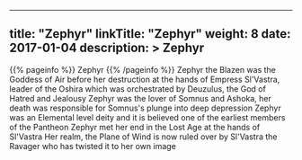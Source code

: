 
---
title: "Zephyr"
linkTitle: "Zephyr"
weight: 8
date: 2017-01-04
description: >
 Zephyr
---

{{% pageinfo %}}
Zephyr
{{% /pageinfo %}}
Zephyr the Blazen was the Goddess of Air before her destruction at the hands of Empress Sl'Vastra, leader of the Oshira which was orchestrated by Deuzulus, the God of Hatred and Jealousy  Zephyr was the lover of Somnus and Ashoka, her death was responsible for Somnus's plunge into deep depression  Zephyr was an Elemental level deity and it is believed one of the earliest members of the Pantheon  Zephyr met her end in the Lost Age at the hands of Sl'Vastra  Her realm, the Plane of Wind is now ruled over by Sl'Vastra the Ravager who has twisted it to her own image
